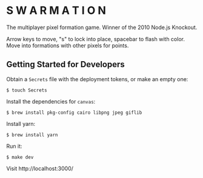 S W A R M A T I O N
===================

The multiplayer pixel formation game. Winner of the 2010 Node.js Knockout.

Arrow keys to move, "s" to lock into place, spacebar to flash with color. Move into formations with other pixels for points.


Getting Started for Developers
------------------------------

Obtain a `Secrets` file with the deployment tokens, or make an empty one:

```shell
$ touch Secrets
```

Install the dependencies for `canvas`:

```shell
$ brew install pkg-config cairo libpng jpeg giflib
```

Install yarn:

```shell
$ brew install yarn
```

Run it:

```shell
$ make dev
```

Visit http://localhost:3000/
